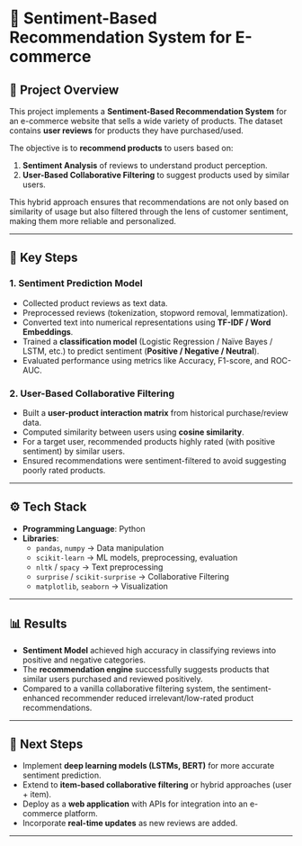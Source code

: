 # 🛒 Sentiment-Based Recommendation System for E-commerce

## 📌 Project Overview  
This project implements a **Sentiment-Based Recommendation System** for an e-commerce website that sells a wide variety of products. The dataset contains **user reviews** for products they have purchased/used.  

The objective is to **recommend products** to users based on:  
1. **Sentiment Analysis** of reviews to understand product perception.  
2. **User-Based Collaborative Filtering** to suggest products used by similar users.  

This hybrid approach ensures that recommendations are not only based on similarity of usage but also filtered through the lens of customer sentiment, making them more reliable and personalized.  

---

## 🔑 Key Steps  

### 1. Sentiment Prediction Model  
- Collected product reviews as text data.  
- Preprocessed reviews (tokenization, stopword removal, lemmatization).  
- Converted text into numerical representations using **TF-IDF / Word Embeddings**.  
- Trained a **classification model** (Logistic Regression / Naïve Bayes / LSTM, etc.) to predict sentiment (**Positive / Negative / Neutral**).  
- Evaluated performance using metrics like Accuracy, F1-score, and ROC-AUC.  

### 2. User-Based Collaborative Filtering  
- Built a **user-product interaction matrix** from historical purchase/review data.  
- Computed similarity between users using **cosine similarity**.  
- For a target user, recommended products highly rated (with positive sentiment) by similar users.  
- Ensured recommendations were sentiment-filtered to avoid suggesting poorly rated products.  

---

## ⚙️ Tech Stack  
- **Programming Language**: Python  
- **Libraries**:  
  - `pandas`, `numpy` → Data manipulation  
  - `scikit-learn` → ML models, preprocessing, evaluation  
  - `nltk` / `spacy` → Text preprocessing  
  - `surprise` / `scikit-surprise` → Collaborative Filtering  
  - `matplotlib`, `seaborn` → Visualization  

---

## 📊 Results  
- **Sentiment Model** achieved high accuracy in classifying reviews into positive and negative categories.  
- The **recommendation engine** successfully suggests products that similar users purchased and reviewed positively.  
- Compared to a vanilla collaborative filtering system, the sentiment-enhanced recommender reduced irrelevant/low-rated product recommendations.  

---

## 🚀 Next Steps  
- Implement **deep learning models (LSTMs, BERT)** for more accurate sentiment prediction.  
- Extend to **item-based collaborative filtering** or hybrid approaches (user + item).  
- Deploy as a **web application** with APIs for integration into an e-commerce platform.  
- Incorporate **real-time updates** as new reviews are added.  

---
